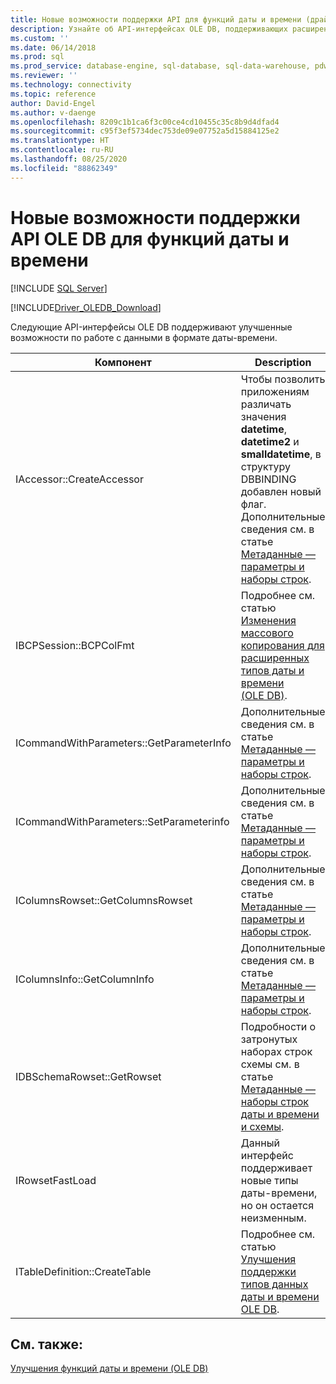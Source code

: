 ```yaml
---
title: Новые возможности поддержки API для функций даты и времени (драйвер OLE DB)
description: Узнайте об API-интерфейсах OLE DB, поддерживающих расширенные функции для даты и времени, в том числе имена и описания функций.
ms.custom: ''
ms.date: 06/14/2018
ms.prod: sql
ms.prod_service: database-engine, sql-database, sql-data-warehouse, pdw
ms.reviewer: ''
ms.technology: connectivity
ms.topic: reference
author: David-Engel
ms.author: v-daenge
ms.openlocfilehash: 8209c1b1ca6f3c00ce4cd10455c35c8b9d4dfad4
ms.sourcegitcommit: c95f3ef5734dec753de09e07752a5d15884125e2
ms.translationtype: HT
ms.contentlocale: ru-RU
ms.lasthandoff: 08/25/2020
ms.locfileid: "88862349"
---
```

# <a name="ole-db-api-support-for-date-and-time-enhancements"></a>Новые возможности поддержки API OLE DB для функций даты и времени
[!INCLUDE [SQL Server](../../../includes/applies-to-version/sql-asdb-asdbmi-asa-pdw.md)]

[!INCLUDE[Driver_OLEDB_Download](../../../includes/driver_oledb_download.md)]

  Следующие API-интерфейсы OLE DB поддерживают улучшенные возможности по работе с данными в формате даты-времени.  
  
|Компонент|Description|  
|--------------|-----------------|  
|IAccessor::CreateAccessor|Чтобы позволить приложениям различать значения **datetime**, **datetime2** и **smalldatetime**, в структуру DBBINDING добавлен новый флаг. Дополнительные сведения см. в статье [Метаданные — параметры и наборы строк](../../oledb/ole-db-date-time/metadata-parameter-and-rowset.md).|  
|IBCPSession::BCPColFmt|Подробнее см. статью [Изменения массового копирования для расширенных типов даты и времени &#40;OLE DB&#41;](../../oledb/ole-db-date-time/bulk-copy-changes-for-enhanced-date-and-time-types-ole-db.md).|  
|ICommandWithParameters::GetParameterInfo|Дополнительные сведения см. в статье [Метаданные — параметры и наборы строк](../../oledb/ole-db-date-time/metadata-parameter-and-rowset.md).|  
|ICommandWithParameters::SetParameterinfo|Дополнительные сведения см. в статье [Метаданные — параметры и наборы строк](../../oledb/ole-db-date-time/metadata-parameter-and-rowset.md).|  
|IColumnsRowset::GetColumnsRowset|Дополнительные сведения см. в статье [Метаданные — параметры и наборы строк](../../oledb/ole-db-date-time/metadata-parameter-and-rowset.md).|  
|IColumnsInfo::GetColumnInfo|Дополнительные сведения см. в статье [Метаданные — параметры и наборы строк](../../oledb/ole-db-date-time/metadata-parameter-and-rowset.md).|  
|IDBSchemaRowset::GetRowset|Подробности о затронутых наборах строк схемы см. в статье [Метаданные — наборы строк даты и времени и схемы](../../oledb/ole-db-date-time/metadata-date-and-time-and-schema-rowsets.md).|  
|IRowsetFastLoad|Данный интерфейс поддерживает новые типы даты-времени, но он остается неизменным.|  
|ITableDefinition::CreateTable|Подробнее см. статью [Улучшения поддержки типов данных даты и времени OLE DB](../../oledb/ole-db-date-time/data-type-support-for-ole-db-date-and-time-improvements.md).|  
  
## <a name="see-also"></a>См. также:  
 [Улучшения функций даты и времени &#40;OLE DB&#41;](../../oledb/ole-db-date-time/date-and-time-improvements-ole-db.md)  
  
  
